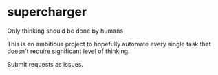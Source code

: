# supercharger
Only thinking should be done by humans

This is an ambitious project to hopefully automate every single task that doesn't require significant level of thinking.

Submit requests as issues.


<!-- Security scan triggered at 2025-09-02 03:29:03 -->

<!-- Security scan triggered at 2025-09-09 05:39:11 -->

<!-- Security scan triggered at 2025-09-28 15:44:32 -->
